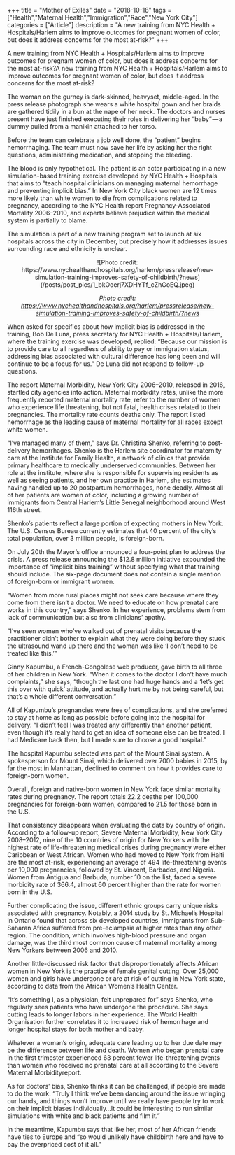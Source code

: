 +++
title = "Mother of Exiles"
date = "2018-10-18"
tags = ["Health","Maternal Health","Immigration","Race","New York City"]
categories = ["Article"]
description = "A new training from NYC Health + Hospitals/Harlem aims to improve outcomes for pregnant women of color, but does it address concerns for the most at-risk?"
+++

A new training from NYC Health + Hospitals/Harlem aims to improve outcomes for pregnant women of color, but does it address concerns for the most at-risk?A new training from NYC Health + Hospitals/Harlem aims to improve outcomes for pregnant women of color, but does it address concerns for the most at-risk?

The woman on the gurney is dark-skinned, heavyset, middle-aged. In the press release photograph she wears a white hospital gown and her braids are gathered tidily in a bun at the nape of her neck. The doctors and nurses present have just finished executing their roles in delivering her “baby” — a dummy pulled from a manikin attached to her torso.

Before the team can celebrate a job well done, the “patient” begins hemorrhaging. The team must now save her life by asking her the right questions, administering medication, and stopping the bleeding.

The blood is only hypothetical. The patient is an actor participating in a new simulation-based training exercise developed by NYC Health + Hospitals that aims to “teach hospital clinicians on managing maternal hemorrhage and preventing implicit bias.” In New York City black women are 12 times more likely than white women to die from complications related to pregnancy, according to the NYC Health report Pregnancy-Associated Mortality 2006–2010, and experts believe prejudice within the medical system is partially to blame.

The simulation is part of a new training program set to launch at six hospitals across the city in December, but precisely how it addresses issues surrounding race and ethnicity is unclear.

<center>
![Photo credit: https://www.nychealthandhospitals.org/harlem/pressrelease/new-simulation-training-improves-safety-of-childbirth/?news](/posts/post_pics/1_bkOoerj7XDHYTf_cZhGoEQ.jpeg)

_Photo credit: https://www.nychealthandhospitals.org/harlem/pressrelease/new-simulation-training-improves-safety-of-childbirth/?news_

</center>

When asked for specifics about how implicit bias is addressed in the training, Bob De Luna, press secretary for NYC Health + Hospitals/Harlem, where the training exercise was developed, replied: “Because our mission is to provide care to all regardless of ability to pay or immigration status, addressing bias associated with cultural difference has long been and will continue to be a focus for us.” De Luna did not respond to follow-up questions.

The report Maternal Morbidity, New York City 2006–2010, released in 2016, startled city agencies into action. Maternal morbidity rates, unlike the more frequently reported maternal mortality rate, refer to the number of women who experience life threatening, but not fatal, health crises related to their pregnancies. The mortality rate counts deaths only. The report listed hemorrhage as the leading cause of maternal mortality for all races except white women.

“I’ve managed many of them,” says Dr. Christina Shenko, referring to post-delivery hemorrhages. Shenko is the Harlem site coordinator for maternity care at the Institute for Family Health, a network of clinics that provide primary healthcare to medically underserved communities. Between her role at the institute, where she is responsible for supervising residents as well as seeing patients, and her own practice in Harlem, she estimates having handled up to 20 postpartum hemorrhages, none deadly. Almost all of her patients are women of color, including a growing number of immigrants from Central Harlem’s Little Senegal neighborhood around West 116th street.

Shenko’s patients reflect a large portion of expecting mothers in New York. The U.S. Census Bureau currently estimates that 40 percent of the city’s total population, over 3 million people, is foreign-born.

On July 20th the Mayor’s office announced a four-point plan to address the crisis. A press release announcing the $12.8 million initiative expounded the importance of “implicit bias training” without specifying what that training should include. The six-page document does not contain a single mention of foreign-born or immigrant women.

“Women from more rural places might not seek care because where they come from there isn’t a doctor. We need to educate on how prenatal care works in this country,” says Shenko. In her experience, problems stem from lack of communication but also from clinicians’ apathy.

“I’ve seen women who’ve walked out of prenatal visits because the practitioner didn’t bother to explain what they were doing before they stuck the ultrasound wand up there and the woman was like ‘I don’t need to be treated like this.’”

Ginny Kapumbu, a French-Congolese web producer, gave birth to all three of her children in New York. “When it comes to the doctor I don’t have much complaints,” she says, “though the last one had huge hands and a ‘let’s get this over with quick’ attitude, and actually hurt me by not being careful, but that’s a whole different conversation.”

All of Kapumbu’s pregnancies were free of complications, and she preferred to stay at home as long as possible before going into the hospital for delivery. “I didn’t feel I was treated any differently than another patient, even though it’s really hard to get an idea of someone else can be treated. I had Medicare back then, but I made sure to choose a good hospital.”

The hospital Kapumbu selected was part of the Mount Sinai system. A spokesperson for Mount Sinai, which delivered over 7000 babies in 2015, by far the most in Manhattan, declined to comment on how it provides care to foreign-born women.

Overall, foreign and native-born women in New York face similar mortality rates during pregnancy. The report totals 22.2 deaths per 100,000 pregnancies for foreign-born women, compared to 21.5 for those born in the U.S.

That consistency disappears when evaluating the data by country of origin. According to a follow-up report, Severe Maternal Morbidity, New York City 2008–2012, nine of the 10 countries of origin for New Yorkers with the highest rate of life-threatening medical crises during pregnancy were either Caribbean or West African. Women who had moved to New York from Haiti are the most at-risk, experiencing an average of 494 life-threatening events per 10,000 pregnancies, followed by St. Vincent, Barbados, and Nigeria. Women from Antigua and Barbuda, number 10 on the list, faced a severe morbidity rate of 366.4, almost 60 percent higher than the rate for women born in the U.S.

Further complicating the issue, different ethnic groups carry unique risks associated with pregnancy. Notably, a 2014 study by St. Michael’s Hospital in Ontario found that across six developed countries, immigrants from Sub-Saharan Africa suffered from pre-eclampsia at higher rates than any other region. The condition, which involves high-blood pressure and organ damage, was the third most common cause of maternal mortality among New Yorkers between 2006 and 2010.

Another little-discussed risk factor that disproportionately affects African women in New York is the practice of female genital cutting. Over 25,000 women and girls have undergone or are at risk of cutting in New York state, according to data from the African Women’s Health Center.

“It’s something I, as a physician, felt unprepared for” says Shenko, who regularly sees patients who have undergone the procedure. She says cutting leads to longer labors in her experience. The World Health Organisation further correlates it to increased risk of hemorrhage and longer hospital stays for both mother and baby.

Whatever a woman’s origin, adequate care leading up to her due date may be the difference between life and death. Women who began prenatal care in the first trimester experienced 63 percent fewer life-threatening events than women who received no prenatal care at all according to the Severe Maternal Morbidityreport.

As for doctors’ bias, Shenko thinks it can be challenged, if people are made to do the work. “Truly I think we’ve been dancing around the issue wringing our hands, and things won’t improve until we really have people try to work on their implicit biases individually…It could be interesting to run similar simulations with white and black patients and film it.”

In the meantime, Kapumbu says that like her, most of her African friends have ties to Europe and “so would unlikely have childbirth here and have to pay the overpriced cost of it all.”